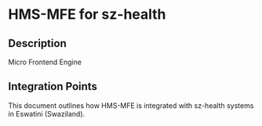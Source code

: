 # HMS-MFE for sz-health

## Description

Micro Frontend Engine

## Integration Points

This document outlines how HMS-MFE is integrated with sz-health systems in Eswatini (Swaziland).

